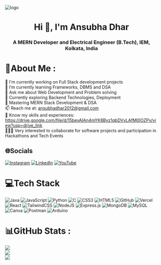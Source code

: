 ![logo](./ansubha_banner.png)
<h1 align="center">Hi 👋, I'm Ansubha Dhar</h1>
<h3 align="center">A MERN Developer and Electrical Engineer (B.Tech), IEM, Kolkata, India</h3>

# 💫About Me :
🔭 I'm currently working on Full Stack development projects 
<br>
🌱 I’m currently learning Frameworks, DBMS and DSA
<br>
💬 Ask me about Web Development and Problem solving
<br>
🚀 Currently exploring Backend Technologies, Deployment 
<br>
🎯 Mastering MERN Stack Development & DSA
<br>
📫 Reach me at: ansubhadhar2012@gmail.com
<br>
📝 Know my skills and experiences: https://drive.google.com/file/d/15bevAIAn4mYK8Byz1qbDVvLAfMI0OZPv/view?usp=drive_link
<br>
👨🏻‍💻 Very interested to collaborate for software projects and participation in Hackathons and Tech Events 
<br>



## 🌐Socials
[![Instagram](https://img.shields.io/badge/Instagram-%23E4405F.svg?logo=Instagram&logoColor=white)](https://instagram.com/@rikstar_bro) [![LinkedIn](https://img.shields.io/badge/LinkedIn-%230077B5.svg?logo=linkedin&logoColor=white)](https://linkedin.com/in/ansubha-dhar-856176296) [![YouTube](https://img.shields.io/badge/YouTube-%23FF0000.svg?logo=YouTube&logoColor=white)](https://youtube.com/c/@ansubhagamings0612) 

# 💻Tech Stack
![Java](https://img.shields.io/badge/java-%23ED8B00.svg?style=for-the-badge&logo=java&logoColor=white) ![JavaScript](https://img.shields.io/badge/javascript-%23323330.svg?style=for-the-badge&logo=javascript&logoColor=%23F7DF1E) ![Python](https://img.shields.io/badge/python-3670A0?style=for-the-badge&logo=python&logoColor=ffdd54) ![C](https://img.shields.io/badge/c-%2300599C.svg?style=for-the-badge&logo=c&logoColor=white) ![CSS3](https://img.shields.io/badge/css3-%231572B6.svg?style=for-the-badge&logo=css3&logoColor=white) ![HTML5](https://img.shields.io/badge/html5-%23E34F26.svg?style=for-the-badge&logo=html5&logoColor=white) ![GitHub](https://img.shields.io/badge/github-%23121011.svg?style=for-the-badge&logo=github&logoColor=white) ![Vercel](https://img.shields.io/badge/vercel-%23000000.svg?style=for-the-badge&logo=vercel&logoColor=white) ![React](https://img.shields.io/badge/react-%2320232a.svg?style=for-the-badge&logo=react&logoColor=%2361DAFB) ![TailwindCSS](https://img.shields.io/badge/tailwindcss-%2338B2AC.svg?style=for-the-badge&logo=tailwind-css&logoColor=white) ![NodeJS](https://img.shields.io/badge/node.js-6DA55F?style=for-the-badge&logo=node.js&logoColor=white) ![Express.js](https://img.shields.io/badge/express.js-%23404d59.svg?style=for-the-badge&logo=express&logoColor=%2361DAFB) ![MongoDB](https://img.shields.io/badge/MongoDB-%234ea94b.svg?style=for-the-badge&logo=mongodb&logoColor=white) ![MySQL](https://img.shields.io/badge/mysql-%2300f.svg?style=for-the-badge&logo=mysql&logoColor=white) ![Canva](https://img.shields.io/badge/Canva-%2300C4CC.svg?style=for-the-badge&logo=Canva&logoColor=white) ![Postman](https://img.shields.io/badge/Postman-FF6C37?style=for-the-badge&logo=postman&logoColor=white) ![Arduino](https://img.shields.io/badge/-Arduino-00979D?style=for-the-badge&logo=Arduino&logoColor=white)
# 📊GitHub Stats :
![](https://github-readme-stats.vercel.app/api?username=Ansubha2004&theme=blue-green&hide_border=false&include_all_commits=true&count_private=false)<br/>
![](https://github-readme-streak-stats.herokuapp.com/?user=Ansubha2004&theme=blue-green&hide_border=false)<br/>
![](https://github-readme-stats.vercel.app/api/top-langs/?username=Ansubha2004&theme=blue-green&hide_border=false&include_all_commits=true&count_private=false&layout=compact)
